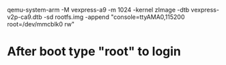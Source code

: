 qemu-system-arm -M vexpress-a9 -m 1024 -kernel zImage -dtb vexpress-v2p-ca9.dtb -sd rootfs.img -append "console=ttyAMA0,115200 root=/dev/mmcblk0 rw"

# After boot type "root" to login